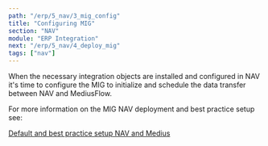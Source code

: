 ```yaml
---
path: "/erp/5_nav/3_mig_config"
title: "Configuring MIG"
section: "NAV"
module: "ERP Integration"
next: "/erp/5_nav/4_deploy_mig"
tags: ["nav"]
---
```


When the necessary integration objects are installed and configured in NAV it's time to configure the MIG to initialize and schedule the data transfer between NAV and MediusFlow.

For more information on the MIG NAV deployment and best practice setup see:

 [Default and best practice setup NAV and Medius](https://medius.atlassian.net/wiki/spaces/MC/pages/82777718/NAV+-+Integration+Deployment+Guide#NAV-IntegrationDeploymentGuide-Automaticdeploymentandconfigurationofintegration)
